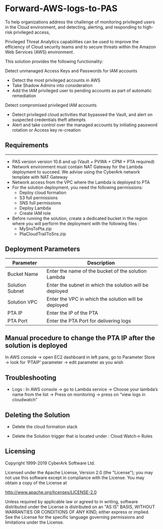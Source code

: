 # Forward-AWS-logs-to-PAS

To help organizations address the challenge of monitoring privileged users in the Cloud environment, and detecting, alerting, and responding to high-risk privileged access,

Privileged Threat Analytics capabilities can be used to improve the efficiency of Cloud security teams and to secure threats within the Amazon Web Services (AWS) environment.

This solution provides the following functionality: 

Detect unmanaged Access Keys and Passwords for IAM accounts
- Detect the most privileged accounts in AWS
- Take Shadow Admins into consideration
- Add the IAM privileged user to pending accounts as part of automatic remediation


Detect compromised privileged IAM accounts
- Detect privileged cloud activities that bypassed the Vault, and alert on suspected credentials theft attempts
- Alert and take control over the managed accounts by initiating password rotation or Access key re-creation


## Requirements 
-------------------------------
- PAS version version 10.8 and up (Vault + PVWA + CPM + PTA required)
- Network environment must contain NAT Gateway for the Lambda deployment to succeed. We advise using the CyberArk network template with NAT Gateway
- Network access from the VPC where the Lambda is deployed to PTA 
- For the solution deployment, you need the following permissions:
  - Deploy cloud formation 
  - S3 full permissions 
  - SNS full permissions 
  - Deploy Lambda
  - Create IAM role 
- Before running the solution, create a dedicated bucket in the region where you will perform the deployment with the following files :
  - MySnsToPta.zip
  - PtaCloudTrailToSns.zip 


## Deployment Parameters 

| Parameter                            | Description                                                  | 
|--------------------------------------|--------------------------------------------------------------|
| Bucket Name                          | Enter the name of the bucket of the solution Lambda          | 
| Solution Subnet                      | Enter the subnet in which the solution will be deployed      | 
| Solution VPC                         | Enter the VPC in which the solution will be deployed         | 
| PTA IP                               | Enter the IP of the PTA                                      | 
| PTA Port                             | Enter the PTA Port for delivering logs                       | 




## Manual procedure to change the PTA IP after the solution is deployed 

In AWS console → open EC2 dashboard  in left pane, go to Parameter Store →  look for ‘PTAIP’ parameter →  edit parameter as you wish



## Troubleshooting 

- Logs : In AWS  console → go to Lambda service → Choose your lambda’s name from the list → Press on monitoring → press on “view logs in cloudwatch”


## Deleting the Solution 

- Delete the cloud formation stack

- Delete the Solution trigger that is located under : Cloud Watch→ Rules 


## Licensing 

Copyright 1999-2019 CyberArk Software Ltd.

Licensed under the Apache License, Version 2.0 (the "License"); you may not use this software except in compliance with the License. You may obtain a copy of the License at

http://www.apache.org/licenses/LICENSE-2.0

Unless required by applicable law or agreed to in writing, software distributed under the License is distributed on an "AS IS" BASIS, WITHOUT WARRANTIES OR CONDITIONS OF ANY KIND, either express or implied. See the License for the specific language governing permissions and limitations under the License.

